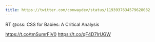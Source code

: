 ```yaml
---
title: https://twitter.com/conwaydev/status/1193937634579628032
---
```


RT @css: CSS for Babies: A Critical Analysis

https://t.co/tmSumrFiV0 https://t.co/qF4D7IrUGW
